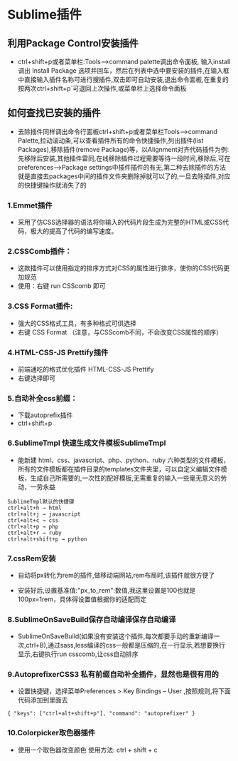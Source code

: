 # Sublime插件

## 利用Package Control安装插件
- ctrl+shift+p或者菜单栏:Tools-->command palette调出命令面板, 输入install 调出 Install Package 选项并回车，然后在列表中选中要安装的插件,在输入框中直接输入插件名称可进行搜插件,双击即可自动安装,退出命令面板,在重复的按两次ctrl+shift+p`可退回上次操作,或菜单栏上选择命令面板

## 如何查找已安装的插件
- 去除插件同样调出命令行面板ctrl+shift+p或者菜单栏Tools-->command Palette,拉动滚动条,可以查看插件所有的命令快捷操作,列出插件(list Packages),移除插件(remove Package)等，以Alignment对齐代码插件为例:先移除后安装,其他插件雷同,在线移除插件过程需要等待一段时间,移除后,可在preferences-->Package settings中插件插件的有无,第二种去除插件的方法就是直接去packages中间的插件文件夹删除掉就可以了的,一旦去除插件,对应的快捷键操作就消失了的

### 1.Emmet插件
- 采用了仿CSS选择器的语法将你输入的代码片段生成为完整的HTML或CSS代码，极大的提高了代码的编写速度。

### 2.CSSComb插件：
- 这款插件可以使用指定的排序方式对CSS的属性进行排序，使你的CSS代码更加规范
- 使用：右键 run CSScomb 即可

### 3.CSS Format插件:
- 强大的CSS格式工具，有多种格式可供选择
- 右键 CSS Format （注意，与CSScomb不同，不会改变CSS属性的顺序）

### 4.HTML-CSS-JS Prettify插件
- 前端通吃的格式优化插件 HTML-CSS-JS Prettify
- 右键选择即可

### 5.自动补全css前缀：
- 下载autoprefix插件
- ctrl+shift+p

### 6.SublimeTmpl 快速生成文件模板SublimeTmpl 
- 能新建 html、css、javascript、php、python、ruby 六种类型的文件模板，所有的文件模板都在插件目录的templates文件夹里，可以自定义编辑文件模板，生成自己所需要的,一次性的配好模板,无需重复的输入一些毫无意义的劳动，一劳永益

```
SublimeTmpl默认的快捷键
ctrl+alt+h → html
ctrl+alt+j → javascript
ctrl+alt+c → css
ctrl+alt+p → php
ctrl+alt+r → ruby
ctrl+alt+shift+p → python
```

### 7.cssRem安装

- 自动将px转化为rem的插件,做移动端网站,rem布局时,该插件就很方便了

- 安装好后,设置基准值:"px_to_rem":数值,我这里设置是100也就是100px=1rem，具体得设置值根据你的适配而定

### 8.SublimeOnSaveBuild保存自动编译保存自动编译 
- SublimeOnSaveBuild(如果没有安装这个插件,每次都要手动的重新编译一次,ctrl+B),通过sass,less编译的css一般都是压缩的,在一行显示,若想要换行显示,右键执行run csscomb,让css自动排序

### 9.AutoprefixerCSS3 私有前缀自动补全插件，显然也是很有用的
- 设置快捷键，选择菜单Preferences > Key Bindings – User ,按照规则,将下面代码添加到里面去

```
{ "keys": ["ctrl+alt+shift+p"], "command": "autoprefixer" }
```

### 10.Colorpicker取色器插件

- 使用一个取色器改变颜色 使用方法: ctrl + shift + c
